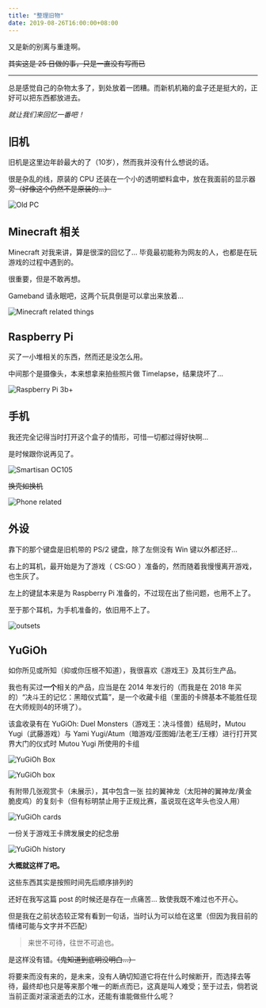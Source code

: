 ```yaml
---
title: "整理旧物"
date: 2019-08-26T16:00:00+08:00
---
```


又是新的别离与重逢啊。

~~其实这是 25 日做的事，只是一直没有写而已~~

---

总是感觉自己的杂物太多了，到处放着一团糟。而新机机箱的盒子还是挺大的，正好可以把东西都放进去。

*就让我们来回忆一番吧！*

## 旧机
旧机是这里边年龄最大的了（10岁），然而我并没有什么想说的话。

很是杂乱的线，原装的 CPU 还装在一个小的透明塑料盒中，放在我面前的显示器旁~~（好像这个仍然不是原装的…）~~

![Old PC](/images/2019/08/25/old-pc-outer.jpg)

## Minecraft 相关
Minecraft 对我来讲，算是很深的回忆了… 毕竟最初能称为网友的人，也都是在玩游戏的过程中遇到的。

很重要，但是不敢再想。

Gameband 请永眠吧，这两个玩具倒是可以拿出来放着…

![Minecraft related things](/images/2019/08/25/minecraft-related-3.jpg)

## Raspberry Pi
买了一小堆相关的东西，然而还是没怎么用。

中间那个是摄像头，本来想拿来拍些照片做 Timelapse，结果烧坏了…

![Raspberry Pi 3b+](/images/2019/08/25/raspberry-pi-3b-plus.jpg)

## 手机
我还完全记得当时打开这个盒子的情形，可惜一切都过得好快啊…

是时候跟你说再见了。

![Smartisan OC105](/images/2019/08/25/phone-in-the-box.jpg)

~~换壳如换机~~

![Phone related](/images/2019/08/25/lie-above-the-boxes.jpg)

## 外设
靠下的那个键盘是旧机带的 PS/2 键盘，除了左侧没有 Win 键以外都还好…

右上的耳机，最开始是为了游戏（ CS:GO ）准备的，然而随着我慢慢离开游戏，也生灰了。

左上的键鼠本来是为 Raspberry Pi 准备的，不过现在出了些问题，也用不上了。

至于那个耳机，为手机准备的，依旧用不上了。

![outsets](/images/2019/08/25/outsets.jpg)

## YuGiOh
如你所见或所知（抑或你压根不知道），我很喜欢《游戏王》及其衍生产品。

我也有买过**一个**相关的产品，应当是在 2014 年发行的（而我是在 2018 年买的）“决斗王的记忆：黑暗仪式篇”，是一个收藏卡组（里面的卡牌基本不能胜任现在大师规则4的环境了）。

该盒收录有在 YuGiOh: Duel Monsters（游戏王：决斗怪兽）结局时，Mutou Yugi（武藤游戏）与 Yami Yugi/Atum（暗游戏/亚图姆/法老王/王様）进行打开冥界大门的仪式时 Mutou Yugi 所使用的卡组

![YuGiOh Box](/images/2019/08/25/yugioh-box-outer.jpg)

![YuGiOh box](/images/2019/08/25/yugioh-box.jpg)

有附带几张观赏卡（未展示），其中包含一张 拉的翼神龙（太阳神的翼神龙/黄金脆皮鸡）的复刻卡（但有标明禁止用于正规比赛，虽说现在这年头也没人用）

![YuGiOh cards](/images/2019/08/25/yugioh-cards.jpg)

一份关于游戏王卡牌发展史的纪念册

![YuGiOh history](/images/2019/08/25/yugioh-history.jpg)

**大概就这样了吧。**

这些东西其实是按照时间先后顺序排列的

还好在我写这篇 post 的时候还是存在一点痛苦… 致使我既不难过也不开心。

但是我在之前状态较正常有看到一句话，当时认为可以给在这里（但因为我目前的情绪可能与文字并不匹配）

> 来世不可待，往世不可追也。

是这样没有错。~~（鬼知道到底明没明白…）~~

将要来而没有来的，是未来，没有人确切知道它将在什么时候断开，而选择去等待，最终却也只是等来那个唯一的断点而已，这真是叫人难受；至于过去，倘若说当前正面对滚滚逝去的江水，还能有谁能做些什么呢？
